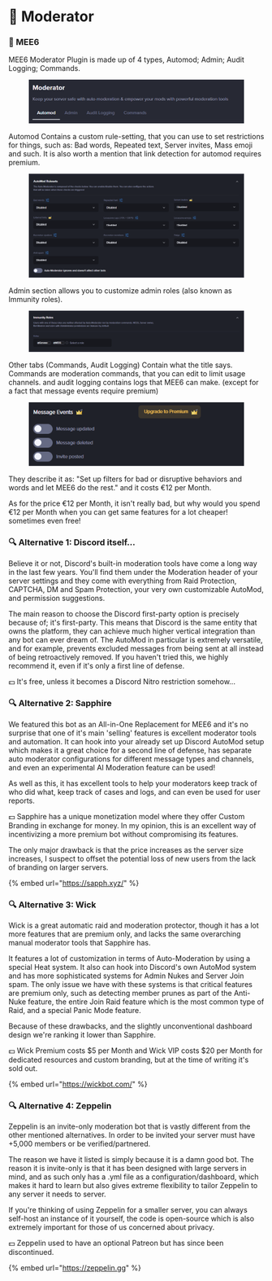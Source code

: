 # 👑 Moderator

### 👑 MEE6

MEE6 Moderator Plugin is made up of 4 types, Automod; Admin; Audit Logging; Commands.

<figure><img src="../../.gitbook/assets/image (2) (1) (1).png" alt=""><figcaption></figcaption></figure>

Automod Contains a custom rule-setting, that you can use to set restrictions for things, such as: Bad words, Repeated text, Server invites, Mass emoji and such. It is also worth a mention that link detection for automod requires premium.

<figure><img src="../../.gitbook/assets/image (1) (1) (1) (1) (1) (1) (1).png" alt=""><figcaption></figcaption></figure>

Admin section allows you to customize admin roles (also known as Immunity roles).

<figure><img src="../../.gitbook/assets/image (2) (1) (1) (1).png" alt=""><figcaption></figcaption></figure>

Other tabs (Commands, Audit Logging) Contain what the title says. Commands are moderation commands, that you can edit to limit usage channels. and audit logging contains logs that MEE6 can make. (except for a fact that message events require premium)

<figure><img src="../../.gitbook/assets/image (3).png" alt=""><figcaption></figcaption></figure>

They describe it as: "Set up filters for bad or disruptive behaviors and words and let MEE6 do the rest." and it costs €12 per Month.

As for the price €12 per Month, it isn't really bad, but why would you spend €12 per Month when you can get same features for a lot cheaper! sometimes even free!

### 🔍 Alternative 1: Discord itself...

Believe it or not, Discord's built-in moderation tools have come a long way in the last few years. You'll find them under the Moderation header of your server settings and they come with everything from Raid Protection, CAPTCHA, DM and Spam Protection, your very own customizable AutoMod, and permission suggestions.

The main reason to choose the Discord first-party option is precisely because of; it's first-party. This means that Discord is the same entity that owns the platform, they can achieve much higher vertical integration than any bot can ever dream of. The AutoMod in particular is extremely versatile, and for example, prevents excluded messages from being sent at all instead of being retroactively removed. If you haven't tried this, we highly recommend it, even if it's only a first line of defense.

💵 It's free, unless it becomes a Discord Nitro restriction somehow...

### 🔍 Alternative 2: Sapphire

We featured this bot as an All-in-One Replacement for MEE6 and it's no surprise that one of it's main 'selling' features is excellent moderator tools and automation. It can hook into your already set up Discord AutoMod setup which makes it a great choice for a second line of defense, has separate auto moderator configurations for different message types and channels, and even an experimental AI Moderation feature can be used!

As well as this, it has excellent tools to help your moderators keep track of who did what, keep track of cases and logs, and can even be used for user reports.

💵 Sapphire has a unique monetization model where they offer Custom Branding in exchange for money. In my opinion, this is an excellent way of incentivizing a more premium bot without compromising its features.

The only major drawback is that the price increases as the server size increases, I suspect to offset the potential loss of new users from the lack of branding on larger servers.

{% embed url="https://sapph.xyz/" %}

### 🔍 Alternative 3: Wick

Wick is a great automatic raid and moderation protector, though it has a lot more features that are premium only, and lacks the same overarching manual moderator tools that Sapphire has.

It features a lot of customization in terms of Auto-Moderation by using a special Heat system. It also can hook into Discord's own AutoMod system and has more sophisticated systems for Admin Nukes and Server Join spam. The only issue we have with these systems is that critical features are premium only, such as detecting member prunes as part of the Anti-Nuke feature, the entire Join Raid feature which is the most common type of Raid, and a special Panic Mode feature.

Because of these drawbacks, and the slightly unconventional dashboard design we're ranking it lower than Sapphire.

💵 Wick Premium costs $5 per Month and Wick VIP costs $20 per Month for dedicated resources and custom branding, but at the time of writing it's sold out.

{% embed url="https://wickbot.com/" %}

### 🔍 Alternative 4: Zeppelin

Zeppelin is an invite-only moderation bot that is vastly different from the other mentioned alternatives. In order to be invited your server must have +5,000 members or be verified/partnered.

The reason we have it listed is simply because it is a damn good bot. The reason it is invite-only is that it has been designed with large servers in mind, and as such only has a .yml file as a configuration/dashboard, which makes it hard to learn but also gives extreme flexibility to tailor Zeppelin to any server it needs to server.

If you're thinking of using Zeppelin for a smaller server, you can always self-host an instance of it yourself, the code is open-source which is also extremely important for those of us concerned about privacy.

💵 Zeppelin used to have an optional Patreon but has since been discontinued.

{% embed url="https://zeppelin.gg" %}

